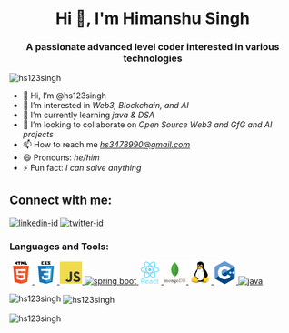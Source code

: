 <h1 align="center">Hi 👋, I'm Himanshu Singh</h1>
<h3 align="center">A passionate advanced level coder interested in various technologies</h3>

<p align="left"> <img src="https://komarev.com/ghpvc/?username=hs123singh&label=Profile%20views&color=0e75b6&style=flat" alt="hs123singh" /> </p>

- 👋 Hi, I’m @hs123singh
- 👀 I’m interested in *Web3, Blockchain, and AI*
- 🌱 I’m currently learning *java & DSA*
- 💞 I’m looking to collaborate on *Open Source Web3 and GfG and AI projects*
- 📫 How to reach me *hs3478990@gmail.com*
- 😄 Pronouns: *he/him*
- ⚡ Fun fact: *I can solve anything*

<h2 align="left">Connect with me:</h2>
<p align="left">
<a href="https://www.linkedin.com/in/himanshu-singh-190952282?utm_source=share&utm_campaign=share_via&utm_content=profile&utm_medium=android_app" target="blank"><img align="center" src="https://cdn.jsdelivr.net/npm/simple-icons@3.0.1/icons/linkedin.svg" alt="linkedin-id" height="30" width="40" /></a>
<a href="https://x.com/Himanshu5649?t=0gXznczkNG6w84G2L5U7fA&s=09" target="blank"><img align="center" src="https://cdn.jsdelivr.net/npm/simple-icons@3.0.1/icons/twitter.svg" alt="twitter-id" height="30" width="40" /></a>
</p>

<h3 align="left">Languages and Tools:</h3>
<p align="left"> 
<a href="https://www.w3.org/html/" target="_blank"> <img src="https://raw.githubusercontent.com/devicons/devicon/master/icons/html5/html5-original-wordmark.svg" alt="html5" width="40" height="40"/> </a> 
<a href="https://www.w3schools.com/css/" target="_blank"> <img src="https://raw.githubusercontent.com/devicons/devicon/master/icons/css3/css3-original-wordmark.svg" alt="css3" width="40" height="40"/> </a> 
<a href="https://developer.mozilla.org/en-US/docs/Web/JavaScript" target="_blank"> <img src="https://raw.githubusercontent.com/devicons/devicon/master/icons/javascript/javascript-original.svg" alt="javascript" width="40" height="40"/> </a> 
<a href="https://nodejs.org" target="_blank"> <img src="https://miro.medium.com/v2/resize:fit:1100/format:webp/0*5FEJ7emIEAxZRCQF" alt="spring boot" width="40" height="40"/> </a> 
<a href="https://reactjs.org/" target="_blank"> <img src="https://raw.githubusercontent.com/devicons/devicon/master/icons/react/react-original-wordmark.svg" alt="react" width="40" height="40"/> </a> 
<a href="https://www.mongodb.com/" target="_blank"> <img src="https://raw.githubusercontent.com/devicons/devicon/master/icons/mongodb/mongodb-original-wordmark.svg" alt="mongodb" width="40" height="40"/> </a> 
<a href="https://www.linux.org/" target="_blank"> <img src="https://raw.githubusercontent.com/devicons/devicon/master/icons/linux/linux-original.svg" alt="linux" width="40" height="40"/> </a> 
<!-- <a href="https://www.cprogramming.com/" target="_blank"> <img src="https://raw.githubusercontent.com/devicons/devicon/master/icons/c/c-original.svg" alt="c" width="40" height="40"/> </a>  -->
<a href="https://www.cplusplus.com/" target="_blank"> <img src="https://raw.githubusercontent.com/devicons/devicon/master/icons/cplusplus/cplusplus-original.svg" alt="cplusplus" width="40" height="40"/> </a> 
<a href="https://www.java.org/" target="_blank"> <img src="https://cdn4.iconfinder.com/data/icons/logos-and-brands/512/181_Java_logo_logos-1024.png" alt="java" width="40" height="40"/> </a>
</p>

<p><img align="left" src="https://github-readme-stats.vercel.app/api/top-langs?username=hs123singh&show_icons=true&locale=en&layout=compact" alt="hs123singh" /></p>

<p>&nbsp;<img align="center" src="https://github-readme-stats.vercel.app/api?username=hs123singh&show_icons=true&locale=en" alt="hs123singh" /></p>

<p><img align="center" src="https://github-readme-streak-stats.herokuapp.com/?user=hs123singh&" alt="hs123singh" /></p>
